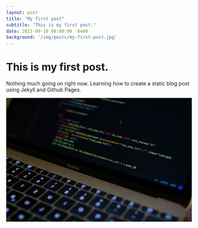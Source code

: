 ```yaml
---
layout: post
title: "My first post"
subtitle: "This is my first post."
date: 2021-09-10 00:00:00 -0400
background: '/img/posts/my-first-post.jpg'
---
```


# This is my first post.
Nothing much going on right now. Learning how to create a static blog post using Jekyll and Github Pages.

![image](/img/posts/my-first-post.jpg)

<script src="https://gist.github.com/relationaldba/5a6e427143dd91596ba56e0624b6ae77.js"></script>